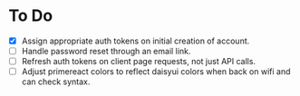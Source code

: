 # To Do

- [x] Assign appropriate auth tokens on initial creation of account.
- [ ] Handle password reset through an email link.
- [ ] Refresh auth tokens on client page requests, not just API calls.
- [ ] Adjust primereact colors to reflect daisyui colors when back on wifi and can check syntax.
